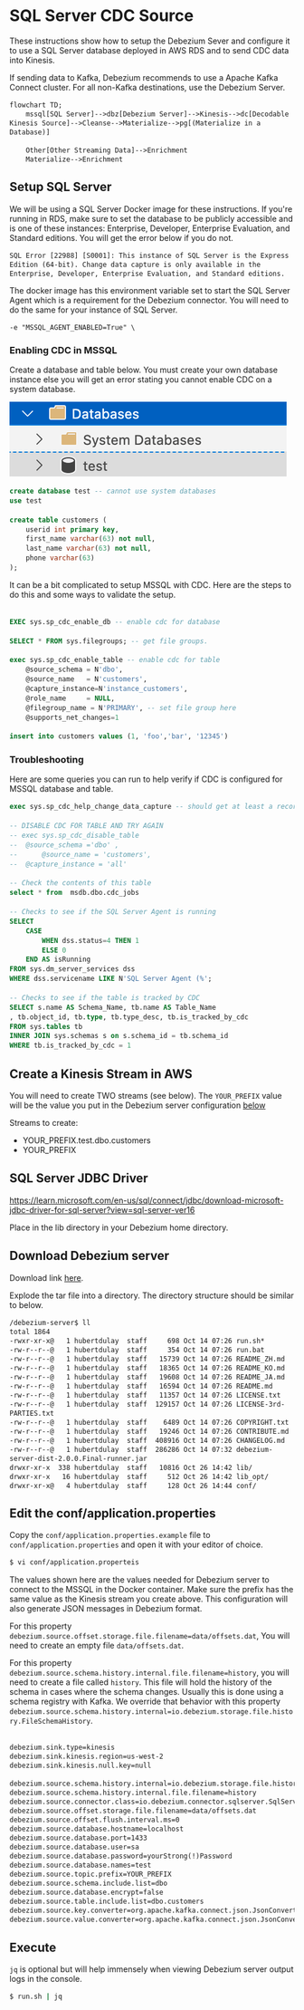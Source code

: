 # SQL Server CDC Source
These instructions show how to setup the Debezium Sever and configure it to use a SQL Server database deployed in AWS RDS and to send CDC data into Kinesis. 

If sending data to Kafka, Debezium recommends to use a Apache Kafka Connect cluster. For all non-Kafka destinations, use the Debezium Server.


```mermaid
flowchart TD;
    mssql[SQL Server]-->dbz[Debezium Server]-->Kinesis-->dc[Decodable Kinesis Source]-->Cleanse-->Materialize-->pg[(Materialize in a Database)]

	Other[Other Streaming Data]-->Enrichment
	Materialize-->Enrichment
```


## Setup SQL Server

We will be using a SQL Server Docker image for these instructions. If you're running in RDS, make sure to set the database to be publicly accessible and is one of these instances: Enterprise, Developer, Enterprise Evaluation, and Standard editions. You will get the error below if you do not.

```
SQL Error [22988] [S0001]: This instance of SQL Server is the Express Edition (64-bit). Change data capture is only available in the Enterprise, Developer, Enterprise Evaluation, and Standard editions.
```

The docker image has this environment variable set to start the SQL Server Agent which is a requirement for the Debezium connector. You will need to do the same for your instance of SQL Server.

```
-e "MSSQL_AGENT_ENABLED=True" \
```

### Enabling CDC in MSSQL

Create a database and table below. You must create your own database instance else you will get an error stating you cannot enable CDC on a system database.

![alt](images/systemdb.png)

```sql
create database test -- cannot use system databases
use test

create table customers (
	userid int primary key,
	first_name varchar(63) not null,
	last_name varchar(63) not null,
	phone varchar(63)
);
```

It can be a bit complicated to setup MSSQL with CDC. Here are the steps to do this and some ways to validate the setup.

```sql

EXEC sys.sp_cdc_enable_db -- enable cdc for database

SELECT * FROM sys.filegroups; -- get file groups. 

exec sys.sp_cdc_enable_table -- enable cdc for table
	@source_schema = N'dbo',
	@source_name   = N'customers',
	@capture_instance=N'instance_customers',
	@role_name     = NULL,
	@filegroup_name = N'PRIMARY', -- set file group here
	@supports_net_changes=1

insert into customers values (1, 'foo','bar', '12345')
```

### Troubleshooting
Here are some queries you can run to help verify if CDC is configured for MSSQL database and table.

```sql
exec sys.sp_cdc_help_change_data_capture -- should get at least a record

-- DISABLE CDC FOR TABLE AND TRY AGAIN
-- exec sys.sp_cdc_disable_table   
-- 	@source_schema ='dbo' ,   
--  	@source_name = 'customers',
-- 	@capture_instance = 'all'

-- Check the contents of this table
select * from  msdb.dbo.cdc_jobs

-- Checks to see if the SQL Server Agent is running
SELECT 
    CASE 
        WHEN dss.status=4 THEN 1 
        ELSE 0 
    END AS isRunning 
FROM sys.dm_server_services dss 
WHERE dss.servicename LIKE N'SQL Server Agent (%';

-- Checks to see if the table is tracked by CDC
SELECT s.name AS Schema_Name, tb.name AS Table_Name
, tb.object_id, tb.type, tb.type_desc, tb.is_tracked_by_cdc
FROM sys.tables tb
INNER JOIN sys.schemas s on s.schema_id = tb.schema_id
WHERE tb.is_tracked_by_cdc = 1
```

## Create a Kinesis Stream in AWS
You will need to create TWO streams (see below). The `YOUR_PREFIX` value will be the value you put in the Debezium server configuration [below](#edit-the-confapplicationproperties)

Streams to create:
- YOUR_PREFIX.test.dbo.customers
- YOUR_PREFIX



## SQL Server JDBC Driver
https://learn.microsoft.com/en-us/sql/connect/jdbc/download-microsoft-jdbc-driver-for-sql-server?view=sql-server-ver16

Place in the lib directory in your Debezium home directory.

## Download Debezium server
Download link [here](https://repo1.maven.org/maven2/io/debezium/debezium-server-dist/2.0.0.Final/debezium-server-dist-2.0.0.Final.tar.gz).

Explode the tar file into a directory. The directory structure should be similar to below. 

```
/debezium-server$ ll
total 1864
-rwxr-xr-x@   1 hubertdulay  staff     698 Oct 14 07:26 run.sh*
-rw-r--r--@   1 hubertdulay  staff     354 Oct 14 07:26 run.bat
-rw-r--r--@   1 hubertdulay  staff   15739 Oct 14 07:26 README_ZH.md
-rw-r--r--@   1 hubertdulay  staff   18365 Oct 14 07:26 README_KO.md
-rw-r--r--@   1 hubertdulay  staff   19608 Oct 14 07:26 README_JA.md
-rw-r--r--@   1 hubertdulay  staff   16594 Oct 14 07:26 README.md
-rw-r--r--@   1 hubertdulay  staff   11357 Oct 14 07:26 LICENSE.txt
-rw-r--r--@   1 hubertdulay  staff  129157 Oct 14 07:26 LICENSE-3rd-PARTIES.txt
-rw-r--r--@   1 hubertdulay  staff    6489 Oct 14 07:26 COPYRIGHT.txt
-rw-r--r--@   1 hubertdulay  staff   19246 Oct 14 07:26 CONTRIBUTE.md
-rw-r--r--@   1 hubertdulay  staff  408916 Oct 14 07:26 CHANGELOG.md
-rw-r--r--@   1 hubertdulay  staff  286286 Oct 14 07:32 debezium-server-dist-2.0.0.Final-runner.jar
drwxr-xr-x  338 hubertdulay  staff   10816 Oct 26 14:42 lib/
drwxr-xr-x   16 hubertdulay  staff     512 Oct 26 14:42 lib_opt/
drwxr-xr-x@   4 hubertdulay  staff     128 Oct 26 14:44 conf/

```

## Edit the conf/application.properties
Copy the `conf/application.properties.example` file to  `conf/application.properties` and open it with your editor of choice.

```bash
$ vi conf/application.properteis
```

The values shown here are the values needed for Debezium server to connect to the MSSQL in the Docker container. Make sure the prefix has the same value as the Kinesis stream you create above. This configuration will also generate JSON messages in Debezium format.

For this property `debezium.source.offset.storage.file.filename=data/offsets.dat`, You will need to create an empty file `data/offsets.dat`.

For this property `debezium.source.schema.history.internal.file.filename=history`, you will need to create a file called `history`. This file will hold the history of the schema in cases where the schema changes. Usually this is done using a schema registry with Kafka. We override that behavior with this property `debezium.source.schema.history.internal=io.debezium.storage.file.history.FileSchemaHistory`. 

```properties

debezium.sink.type=kinesis
debezium.sink.kinesis.region=us-west-2
debezium.sink.kinesis.null.key=null

debezium.source.schema.history.internal=io.debezium.storage.file.history.FileSchemaHistory
debezium.source.schema.history.internal.file.filename=history
debezium.source.connector.class=io.debezium.connector.sqlserver.SqlServerConnector
debezium.source.offset.storage.file.filename=data/offsets.dat
debezium.source.offset.flush.interval.ms=0
debezium.source.database.hostname=localhost
debezium.source.database.port=1433
debezium.source.database.user=sa
debezium.source.database.password=yourStrong(!)Password
debezium.source.database.names=test
debezium.source.topic.prefix=YOUR_PREFIX
debezium.source.schema.include.list=dbo
debezium.source.database.encrypt=false
debezium.source.table.include.list=dbo.customers
debezium.source.key.converter=org.apache.kafka.connect.json.JsonConverter
debezium.source.value.converter=org.apache.kafka.connect.json.JsonConverter
```

## Execute
`jq` is optional but will help immensely when viewing Debezium server output logs in the console.

```bash
$ run.sh | jq
```

